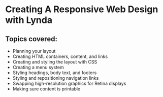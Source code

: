 # Creating A Responsive Web Design with Lynda


## Topics covered: ##
* Planning your layout
* Creating HTML containers, content, and links
* Creating and styling the layout with CSS
* Creating a menu system
* Styling headings, body text, and footers
* Styling and repositioning navigation links
* Swapping high-resolution graphics for Retina displays
* Making sure content is printable
